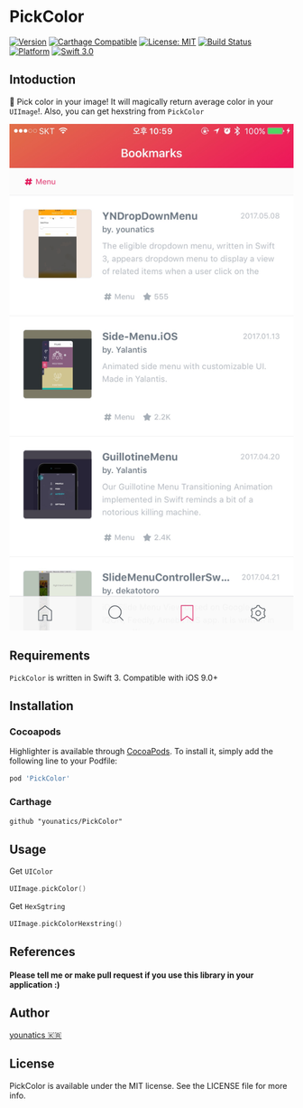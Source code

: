 # PickColor
[![Version](https://img.shields.io/cocoapods/v/PickColor.svg?style=flat)](http://cocoapods.org/pods/PickColor)
[![Carthage Compatible](https://img.shields.io/badge/Carthage-compatible-4BC51D.svg?style=flat)](https://github.com/Carthage/Carthage)
[![License: MIT](https://img.shields.io/badge/license-MIT-blue.svg?style=flat)](https://github.com/younatics/PickColor/blob/master/LICENSE)
[![Build Status](https://travis-ci.org/younatics/PickColor.svg?branch=master)](https://travis-ci.org/younatics/PickColor)
[![Platform](https://img.shields.io/cocoapods/p/PickColor.svg?style=flat)](http://cocoapods.org/pods/PickColor)
[![Swift 3.0](https://img.shields.io/badge/Swift-3.0-orange.svg?style=flat)](https://developer.apple.com/swift/)

## Intoduction
📌 Pick color in your image! It will magically return average color in your `UIImage`!. Also, you can get hexstring from `PickColor`

![demo](Images/demo.jpg)


## Requirements

`PickColor` is written in Swift 3. Compatible with iOS 9.0+

## Installation

### Cocoapods

Highlighter is available through [CocoaPods](http://cocoapods.org). To install
it, simply add the following line to your Podfile:

```ruby
pod 'PickColor'
```
### Carthage
```
github "younatics/PickColor"
```
## Usage
Get `UIColor`
```swift
UIImage.pickColor()
```

Get `HexSgtring`
```swift
UIImage.pickColorHexstring()
```

## References
#### Please tell me or make pull request if you use this library in your application :) 

## Author
[younatics 🇰🇷](http://younatics.github.io)

## License
PickColor is available under the MIT license. See the LICENSE file for more info.


